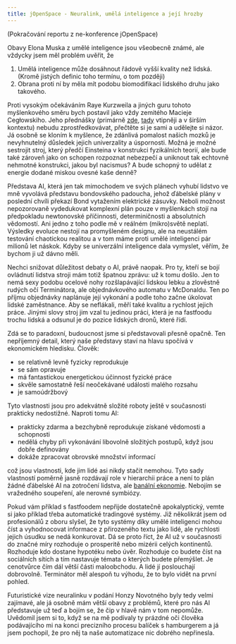 ```yaml
---
title: jOpenSpace - Neuralink, umělá inteligence a její hrozby
---
```


(Pokračování reportu z ne-konference jOpenSpace)

Obavy Elona Muska z umělé inteligence jsou všeobecně známé, ale vždycky jsem měl problém uvěřit, že

1. Umělá inteligence může dosáhnout řádově vyšší kvality než lidská. (Kromě jistých definic toho termínu, o tom později)
2. Obrana proti ní by měla mít podobu biomodifikací lidského druhu jako takového.

Proti vysokým očekáváním Raye Kurzweila a jiných guru tohoto myšlenkového směru bych postavil jako vždy zemitého Macieje Cegłowskiho. Jeho přednášky (primárně [zde][superinteligence], [tady][exponential] vtipněji a v širším kontextu) nebudu zprostředkovávat, přečtěte si je sami a udělejte si názor. Já osobně se kloním k myšlence, že zdánlivá pomalost našich mozků je nevyhnutelný důsledek jejich univerzality a úspornosti. ‎Možná je možné sestrojit stroj, který předčí Einsteina v konstrukci fyzikálních teorií, ale bude také zároveň jako on schopen rozpoznat nebezpečí a uniknout tak echtovně nehmotné konstrukci, jakou byl nacismus? A bude schopný to udělat z energie dodané miskou ovesné kaše denně?

Představa AI, která jen tak mimochodem ve svých plánech vyhubí lidstvo ve mně vyvolává představu bondovského padoucha, jehož ďábelské plány v poslední chvíli překazí Bond vytažením elektrické zásuvky. Neboli možnost nepozorovaně vydedukovat komplexní plán pouze v myšlenkách stojí na předpokladu newtonovské příčinnosti, determiničnosti a absolutních vědomostí. Ani jedno z toho podle mě v reálném (mikro)světě neplatí. Výsledky evoluce nestojí na promyšleném designu, ale na neustálém testování chaotickou realitou a v tom máme proti umělé inteligenci pár milionů let náskok. Kdyby se univerzální inteligence dala vymyslet, věřím, že bychom ji už dávno měli.

Nechci snižovat důležitost debaty o AI, právě naopak. Pro ty, kteří se bojí ovládnutí lidstva stroji mám totiž špatnou zprávu: už k tomu došlo. Jen to nemá sexy podobu ocelové nohy rozšlapávající lidskou lebku a zlověstně rudých očí Terminátora, ale objednávkového automatu v McDonaldu. Ten po příjmu objednávky naplánuje její vykonání a podle toho začne úkolovat lidské zaměstnance. Aby se neflákali, měří také kvalitu a rychlost jejich práce. Jinými slovy stroj jim vzal tu jedinou práci, která je na fastfoodu trochu lidská a odsunul je do pozice lidských dronů, které řídí.

Zdá se to paradoxní, budoucnost jsme si představovali přesně opačně. Ten nepříjemný detail, který naše představy staví na hlavu spočívá v ekonomickém hledisku. Člověk:

- se relativně levně fyzicky reprodukuje
- se sám opravuje
- má fantastickou energetickou účinnost fyzické práce
- skvěle samostatně řeší neočekávané události malého rozsahu
- je samo‎údržbový

Tyto vlastnosti jsou pro adekvátně složité roboty ještě v současnosti prakticky nedostižné. Naproti tomu AI:

- prakticky zdarma a bezchybně reprodukuje získané vědomosti a schopnosti
- nedělá chyby při vykonávání libovolně složitých postupů, když jsou dobře definovány
- dokáže zpracovat obrovské množství informací

což jsou vlastnosti, kde jim lidé asi nikdy stačit nemohou. Tyto sady vlastností poměrně jasně rozdávají role v hierarchii práce a není to plán žádné ďábelské AI na zotročení lidstva, ale [banální ekonomie][own]. Nebojím se vražedného soupeření, ale nerovné symbiózy.

Pokud vám příklad s fastfoodem nepřijde dostatečně apokalyptický, vemte si jako příklad třeba automatické tradingové systémy. Již několikrát jsem od profesionálů z oboru slyšel, že tyto systémy díky umělé inteligenci mohou číst a vyhodnocovat informace z přirozeného textu jako lidé, ale rychlosti jejich úsudku se nedá konkurovat. Dá se proto říct, že AI už v současnosti do značné míry rozhoduje o prosperitě nebo mizérii celých kontinentů. Rozhoduje kdo dostane hypotéku nebo úvěr. Rozhoduje co budete číst na sociálních sítích a tím nastavuje témata o kterých budete přemýšlet. Je cenotvůrce čím dál větší části maloobchodu. A lidé jí poslouchají dobrovolně. Terminátor měl alespoň tu výhodu, že to bylo vidět na první pohled.

Futuristické vize neuralinku v podání Honzy Novotného byly tedy velmi zajímavé, ale ‎já osobně mám větší obavy z problémů, které pro nás AI představuje už teď a bojím se, že čip v hlavě nám v tom nepomůže. Uvědomil jsem si to, když se na mě podívaly ty prázdné oči člověka podávajícího mi na konci precizního procesu balíček s hamburgerem a já jsem pochopil, že pro něj ta naše automatizace nic dobrého nepřinesla.

[superinteligence]: http://idlewords.com/talks/superintelligence.htm
[exponential]: http://idlewords.com/talks/web_design_first_100_years.htm
[own]: http://thereformedbroker.com/2017/10/16/just-own-the-damn-robots/
